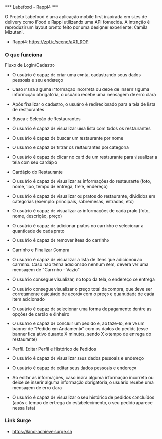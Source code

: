 *** Labefood - Rappi4 ***

O Projeto Labefood é uma aplicação mobile first inspirada em sites de delivery como iFood e Rappi utilizando uma API fornecida.
A intenção é reproduzir um layout pronto feito por uma designer experiente: Camila Mizutani.
- Rappi4: https://zpl.io/scene/aX1LDOP

### O que funciona

Fluxo de Login/Cadastro

- O usuário é capaz de criar uma conta, cadastrando seus dados pessoais e seu endereço
- Caso insira alguma informação incorreta ou deixe de inserir alguma informação obrigatória, o usuário recebe uma mensagem de erro clara
- Após finalizar o cadastro, o usuário é redirecionado para a tela de lista de restaurantes
- Busca e Seleção de Restaurantes

- O usuário é capaz de visualizar uma lista com todos os restaurantes
- O usuário é capaz de buscar um restaurante por nome
- O usuário é capaz de filtrar os restaurantes por categoria
- O usuário é capaz de clicar no card de um restaurante para visualizar a tela com seu cardápio
- Cardápio do Restaurante

- O usuário é capaz de visualizar as informações do restaurante (foto, nome, tipo, tempo de entrega, frete, endereço)
- O usuário é capaz de visualizar os pratos do restaurante, divididos em categorias (exemplo: principais, sobremesas, entradas, etc)
- O usuário é capaz de visualizar as informações de cada prato (foto, nome, descrição, preço)
- O usuário é capaz de adicionar pratos no carrinho e selecionar a quantidade de cada prato
- O usuário é capaz de remover itens do carrinho
- Carrinho e Finalizar Compra

- O usuário é capaz de visualizar a lista de itens que adicionou ao carrinho. Caso não tenha adicionado nenhum item, deverá ver uma mensagem de "Carrinho - Vazio"
- O usuário consegue visualizar, no topo da tela, o endereço de entrega
- O usuário consegue visualizar o preço total da compra, que deve ser corretamente calculado de acordo com o preço e quantidade de cada item adicionado
- O usuário é capaz de selecionar uma forma de pagamento dentre as opções de cartão e dinheiro
- O usuário é capaz de concluir um pedido e, ao fazê-lo, ele vê um banner de "Pedido em Andamento" com os dados do pedido (esse banner fica ativo durante X minutos, sendo X o tempo de entrega do restaurante)
- Perfil, Editar Perfil e Histórico de Pedidos

- O usuário é capaz de visualizar seus dados pessoais e endereço
- O usuário é capaz de editar seus dados pessoais e endereço
- Ao editar as informações, caso insira alguma informação incorreta ou deixe de inserir alguma informação obrigatória, o usuário recebe uma mensagem de erro clara
- O usuário é capaz de visualizar o seu histórico de pedidos concluídos (após o tempo de entrega do estabelecimento, o seu pedido aparece nessa lista)


### Link Surge
- https://kind-achieve.surge.sh

